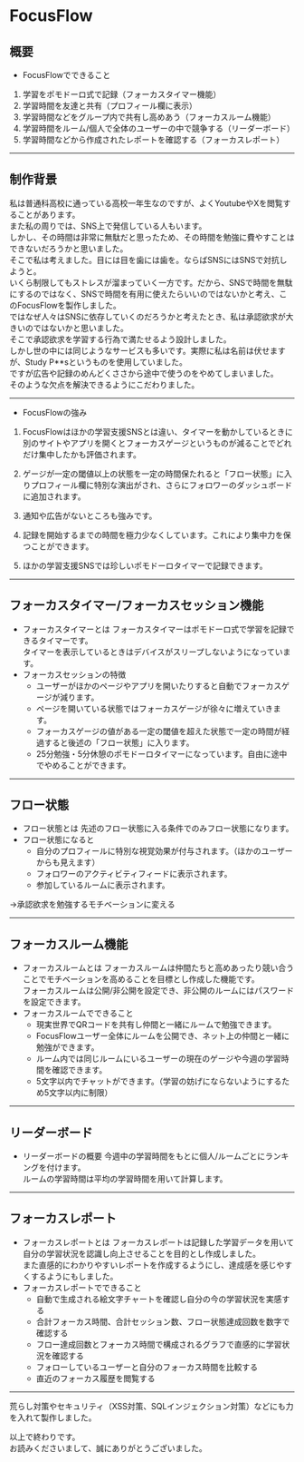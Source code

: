 # FocusFlow
## 概要
- FocusFlowでできること
1. 学習をポモドーロ式で記録（フォーカスタイマー機能）
2. 学習時間を友達と共有（プロフィール欄に表示）
3. 学習時間などをグループ内で共有し高めあう（フォーカスルーム機能）
4. 学習時間をルーム/個人で全体のユーザーの中で競争する（リーダーボード）
5. 学習時間などから作成されたレポートを確認する（フォーカスレポート）  

---

## 制作背景
私は普通科高校に通っている高校一年生なのですが、よくYoutubeやXを閲覧することがあります。  
また私の周りでは、SNS上で発信している人もいます。  
しかし、その時間は非常に無駄だと思ったため、その時間を勉強に費やすことはできないだろうかと思いました。  
そこで私は考えました。目には目を歯には歯を。ならばSNSにはSNSで対抗しようと。  
いくら制限してもストレスが溜まっていく一方です。だから、SNSで時間を無駄にするのではなく、SNSで時間を有用に使えたらいいのではないかと考え、このFocusFlowを製作しました。  
ではなぜ人々はSNSに依存していくのだろうかと考えたとき、私は承認欲求が大きいのではないかと思いました。  
そこで承認欲求を学習する行為で満たせるよう設計しました。  
しかし世の中には同じようなサービスも多いです。実際に私は名前は伏せますが、Study P\*\*sというものを使用していました。  
ですが広告や記録のめんどくささから途中で使うのをやめてしまいました。  
そのような欠点を解決できるようにこだわりました。  

---

- FocusFlowの強み
1. FocusFlowはほかの学習支援SNSとは違い、タイマーを動かしているときに別のサイトやアプリを開くとフォーカスゲージというものが減ることでどれだけ集中したかも評価されます。  
	
1. ゲージが一定の閾値以上の状態を一定の時間保たれると「フロー状態」に入りプロフィール欄に特別な演出がされ、さらにフォロワーのダッシュボードに追加されます。  

1. 通知や広告がないところも強みです。  
	
1. 記録を開始するまでの時間を極力少なくしています。これにより集中力を保つことができます。  

1. ほかの学習支援SNSでは珍しいポモドーロタイマーで記録できます。

---

## フォーカスタイマー/フォーカスセッション機能
- フォーカスタイマーとは
	フォーカスタイマーはポモドーロ式で学習を記録できるタイマーです。  
	タイマーを表示しているときはデバイスがスリープしないようになっています。
- フォーカスセッションの特徴
	- ユーザーがほかのページやアプリを開いたりすると自動でフォーカスゲージが減ります。
	- ページを開いている状態ではフォーカスゲージが徐々に増えていきます。
	- フォーカスゲージの値がある一定の閾値を超えた状態で一定の時間が経過すると後述の「フロー状態」に入ります。
	- 25分勉強・5分休憩のポモドーロタイマーになっています。自由に途中でやめることができます。

---

## フロー状態
- フロー状態とは
	先述のフロー状態に入る条件でのみフロー状態になります。
- フロー状態になると
	- 自分のプロフィールに特別な視覚効果が付与されます。（ほかのユーザーからも見えます）
	- フォロワーのアクティビティフィードに表示されます。
	- 参加しているルームに表示されます。  

->承認欲求を勉強するモチベーションに変える

---

## フォーカスルーム機能
- フォーカスルームとは
	フォーカスルームは仲間たちと高めあったり競い合うことでモチベーションを高めることを目標とし作成した機能です。  
	フォーカスルームは公開/非公開を設定でき、非公開のルームにはパスワードを設定できます。
- フォーカスルームでできること
	- 現実世界でQRコードを共有し仲間と一緒にルームで勉強できます。
	- FocusFlowユーザー全体にルームを公開でき、ネット上の仲間と一緒に勉強ができます。
	- ルーム内では同じルームにいるユーザーの現在のゲージや今週の学習時間を確認できます。
	- 5文字以内でチャットができます。（学習の妨げにならないようにするため5文字以内に制限）

---

## リーダーボード
- リーダーボードの概要
	今週中の学習時間をもとに個人/ルームごとにランキングを付けます。  
	ルームの学習時間は平均の学習時間を用いて計算します。

---

## フォーカスレポート
- フォーカスレポートとは
	フォーカスレポートは記録した学習データを用いて自分の学習状況を認識し向上させることを目的とし作成しました。  
	また直感的にわかりやすいレポートを作成するようにし、達成感を感じやすくするようにもしました。
- フォーカスレポートでできること
	- 自動で生成される絵文字チャートを確認し自分の今の学習状況を実感する
	- 合計フォーカス時間、合計セッション数、フロー状態達成回数を数字で確認する
	- フロー達成回数とフォーカス時間で構成されるグラフで直感的に学習状況を確認する
	- フォローしているユーザーと自分のフォーカス時間を比較する
	- 直近のフォーカス履歴を閲覧する

---

荒らし対策やセキュリティ（XSS対策、SQLインジェクション対策）などにも力を入れて製作しました。  

以上で終わりです。  
お読みくださいまして、誠にありがとうございました。
